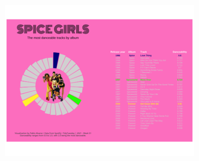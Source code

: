 !["Circular barplot of tracks from the Spice Girls where most danceable tracks by album are highlighted"](tidytuesday_2021_w51.png)
